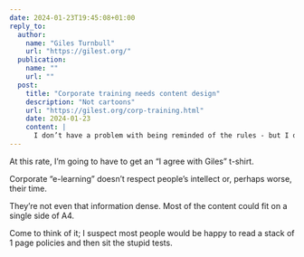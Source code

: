 ```yaml
---
date: 2024-01-23T19:45:08+01:00
reply_to:
  author:
    name: "Giles Turnbull"
    url: "https://gilest.org/"
  publication:
    name: ""
    url: ""
  post:
    title: "Corporate training needs content design"
    description: "Not cartoons"
    url: "https://gilest.org/corp-training.html"
    date: 2024-01-23
    content: |
      I don’t have a problem with being reminded of the rules - but I do have a problem with almost all of these training modules, and it’s this: they tend to treat grown adults like children
---
```


At this rate, I’m going to have to get an “I agree with Giles” t-shirt.

Corporate “e-learning” doesn’t respect people’s intellect or, perhaps worse, their time.

They’re not even that information dense. Most of the content could fit on a single side of A4. 

Come to think of it; I suspect most people would be happy to read a stack of 1 page policies and then sit the stupid tests.